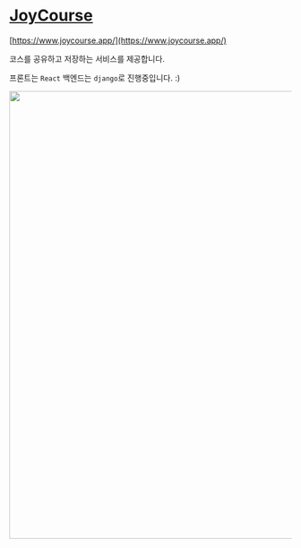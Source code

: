 # [JoyCourse](https://www.joycourse.app/)
[https://www.joycourse.app/](https://www.joycourse.app/)  
  
  
코스를 공유하고 저장하는 서비스를 제공합니다.

프론트는 ```React``` 백엔드는 ```django```로 진행중입니다. :)

<img src="https://user-images.githubusercontent.com/19269876/138113113-ea495fa2-19b1-4918-bcb5-02eea7fa1e56.png" height="800">
